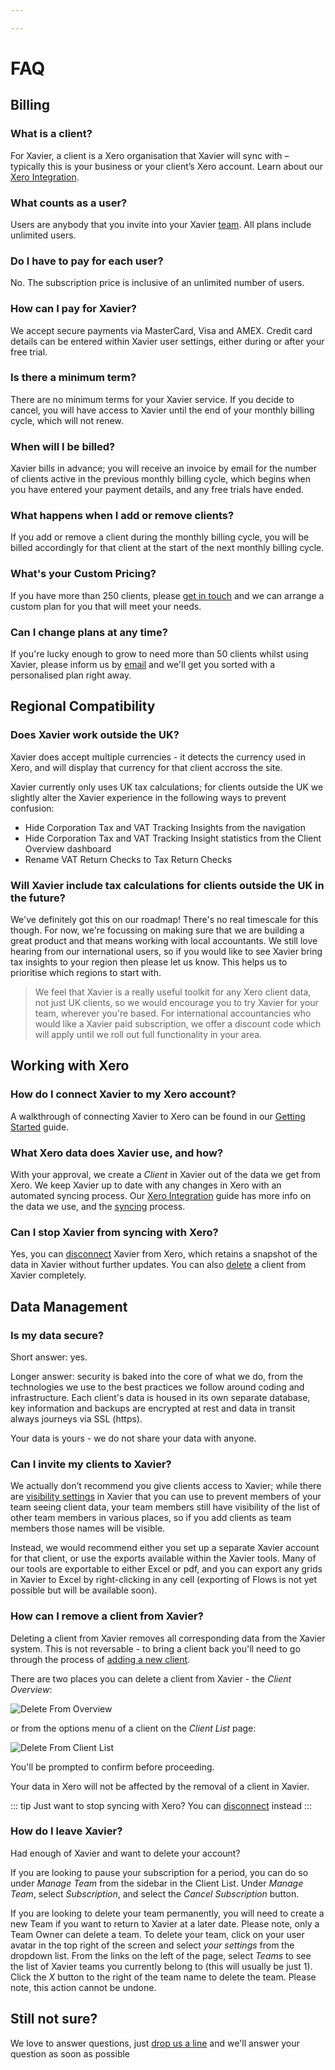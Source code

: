 ```yaml
---

---
```

# FAQ

## Billing

### What is a client?

For Xavier, a client is a Xero organisation that Xavier will sync with – typically this is your business or your client’s
Xero account. Learn about our [Xero Integration](/xero-integration.md).

### What counts as a user?

Users are anybody that you invite into your Xavier [team](/team-management.md). All plans include unlimited users.

### Do I have to pay for each user?

No. The subscription price is inclusive of an unlimited number of users.

### How can I pay for Xavier?

We accept secure payments via MasterCard, Visa and AMEX. Credit card details can be entered within Xavier user settings,
either during or after your free trial.

### Is there a minimum term?

There are no minimum terms for your Xavier service. If you decide to cancel, you will have access to Xavier until the
end of your monthly billing cycle, which will not renew.

### When will I be billed?

Xavier bills in advance; you will receive an invoice by email for the number of clients active in the previous monthly billing cycle, which begins when you have entered your payment details, and any free trials have ended.

### What happens when I add or remove clients?

If you add or remove a client during the monthly billing cycle, you will be billed accordingly for that client at the start of the next monthly billing cycle.

### What's your Custom Pricing?

If you have more than 250 clients, please [get in touch](/contact-us.md) and we can arrange a custom plan for you that
will meet your needs.

### Can I change plans at any time?

If you're lucky enough to grow to need more than 50 clients whilst using Xavier, please inform us by
[email](/contact-us.md) and we'll get you sorted with a personalised plan right away.

## Regional Compatibility

### Does Xavier work outside the UK?

Xavier does accept multiple currencies - it detects the currency used in Xero, and will display that currency for that client accross the site.

Xavier currently only uses UK tax calculations; for clients outside the UK we slightly alter the Xavier experience in the following ways to prevent confusion:

* Hide Corporation Tax and VAT Tracking Insights from the navigation
* Hide Corporation Tax and VAT Tracking Insight statistics from the Client Overview dashboard
* Rename VAT Return Checks to Tax Return Checks

### Will Xavier include tax calculations for clients outside the UK in the future?

We've definitely got this on our roadmap! There's no real timescale for this though. For now, we're focussing on making sure that we are building a great product and
that means working with local accountants. We still love hearing from our international users, so if you would like to see Xavier
bring tax insights to your region then please let us know. This helps us to prioritise which regions to start with.

> We feel that Xavier is a really useful toolkit for any Xero client data, not just UK clients, so we would encourage you to
> try Xavier for your team, wherever you're based. For international accountancies who would like a Xavier paid subscription, we offer
> a discount code which will apply until we roll out full functionality in your area.

## Working with Xero

### How do I connect Xavier to my Xero account?

A walkthrough of connecting Xavier to Xero can be found in our [Getting Started](/getting-started.md#adding-your-first-client) guide.

### What Xero data does Xavier use, and how?

With your approval, we create a _Client_ in Xavier out of the data we get from Xero. We keep Xavier up to date with any
changes in Xero with an automated syncing process. Our [Xero Integration](/xero-integration.md#how-do-we-interact-with-xero)
guide has more info on the data we use, and the [syncing](/xero-integration.md#syncing) process.

### Can I stop Xavier from syncing with Xero?

Yes, you can [disconnect](/xero-integration.md#managing-the-xero-connection) Xavier from Xero, which retains a snapshot
of the data in Xavier without further updates. You can also [delete](/faq.md#how-can-i-remove-a-client-from-xavier) a
client from Xavier completely.

## Data Management

### Is my data secure?

Short answer: yes.

Longer answer: security is baked into the core of what we do, from the technologies we use to the best practices we
follow around coding and infrastructure. Each client's data is housed in its own separate database, key information
and backups are encrypted at rest and data in transit always journeys via SSL (https).

Your data is yours - we do not share your data with anyone.

### Can I invite my clients to Xavier?

We actually don’t recommend you give clients access to Xavier; while there are
[visibility settings](http://help.xavier-analytics.com/clients.html#client-visibility) in Xavier that you can use to
prevent members of your team seeing client data, your team members still have visibility of the list of other team members
in various places, so if you add clients as team members those names will be visible.

Instead, we would recommend either you set up a separate Xavier account for that client, or use the exports available
within the Xavier tools. Many of our tools are exportable to either Excel or pdf, and you can export any grids in Xavier
to Excel by right-clicking in any cell (exporting of Flows is not yet possible but will be available soon).

### How can I remove a client from Xavier?

Deleting a client from Xavier removes all corresponding data from the Xavier system. This is not
reversable - to bring a client back you'll need to go through the process of
[adding a new client](/getting-started.md#adding-your-first-client).

There are two places you can delete a client from Xavier - the _Client Overview_:

![Delete From Overview](./images/delete-from-overview.png)

or from the options menu of a client on the _Client List_ page:

![Delete From Client List](./images/delete-from-client-list.png)

You'll be prompted to confirm before proceeding.

Your data in Xero will not be affected by the removal of a client in Xavier.

::: tip
Just want to stop syncing with Xero? You can [disconnect](/xero-integration.md#managing-the-xero-connection) instead
:::

### How do I leave Xavier?

Had enough of Xavier and want to delete your account? 

If you are looking to pause your subscription for a period, you can do so under _Manage Team_ from the sidebar in the 
Client List. Under _Manage Team_, select _Subscription_, and select the _Cancel Subscription_ button.

If you are looking to delete your team permanently, you will need to create a new Team if you want to return to Xavier at 
a later date. Please note, only a Team Owner can delete a team. To delete your team, click on your user avatar in 
the top right of the screen and select _your settings_ from the dropdown list. From the links on the left of the page, 
select _Teams_ to see the list of Xavier teams you currently belong to (this will usually be just 1). Click the _X_ button 
to the right of the team name to delete the team. Please note, this action cannot be undone.   

## Still not sure?

We love to answer questions, just [drop us a line](/contact-us.md) and we'll answer your question as soon as possible

